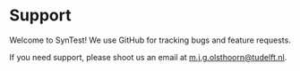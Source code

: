 # Support

Welcome to SynTest! We use GitHub for tracking bugs and feature requests.

If you need support, please shoot us an email at m.j.g.olsthoorn@tudelft.nl.
